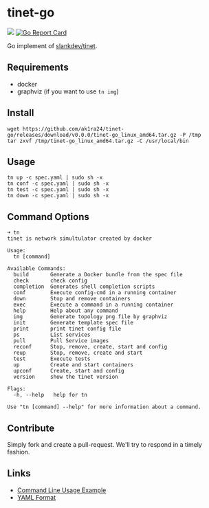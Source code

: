 # tinet-go

![](https://github.com/ak1ra24/tinet-go/workflows/test/badge.svg) [![Go Report Card](https://goreportcard.com/badge/github.com/ak1ra24/tinet-go)](https://goreportcard.com/report/github.com/ak1ra24/tinet-go)

Go implement of [slankdev/tinet](https://github.com/slankdev/tinet).

## Requirements

- docker
- graphviz (if you want to use `tn img`)

## Install

```
wget https://github.com/ak1ra24/tinet-go/releases/download/v0.0.0/tinet-go_linux_amd64.tar.gz -P /tmp
tar zxvf /tmp/tinet-go_linux_amd64.tar.gz -C /usr/local/bin
```

## Usage

```
tn up -c spec.yaml | sudo sh -x
tn conf -c spec.yaml | sudo sh -x
tn test -c spec.yaml | sudo sh -x
tn down -c spec.yaml | sudo sh -x
```

## Command Options

```
➜ tn
tinet is network simultulator created by docker

Usage:
  tn [command]

Available Commands:
  build       Generate a Docker bundle from the spec file
  check       check config
  completion  Generates shell completion scripts
  conf        Execute config-cmd in a running container
  down        Stop and remove containers
  exec        Execute a command in a running container
  help        Help about any command
  img         Generate topology png file by graphviz
  init        Generate template spec file
  print       print tinet config file
  ps          List services
  pull        Pull Service images
  reconf      Stop, remove, create, start and config
  reup        Stop, remove, create and start
  test        Execute tests
  up          Create and start containers
  upconf      Create, start and config
  version     show the tinet version

Flags:
  -h, --help   help for tn

Use "tn [command] --help" for more information about a command.

```

## Contribute
Simply fork and create a pull-request. We'll try to respond in a timely fashion.

## Links

- [Command Line Usage Example](docs/command-line-usage-example.md)
- [YAML Format](docs/specification_yml.md)
